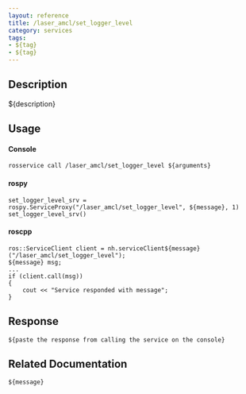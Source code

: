 ```yaml
---
layout: reference
title: /laser_amcl/set_logger_level
category: services
tags: 
- ${tag} 
- ${tag}
---
```


## Description
${description}

## Usage
#### Console
```
rosservice call /laser_amcl/set_logger_level ${arguments}
```

#### rospy
```
set_logger_level_srv = rospy.ServiceProxy("/laser_amcl/set_logger_level", ${message}, 1)
set_logger_level_srv()
```

#### roscpp
```
ros::ServiceClient client = nh.serviceClient${message}("/laser_amcl/set_logger_level");
${message} msg;
...
if (client.call(msg))
{
    cout << "Service responded with message";
}
```

## Response
```
${paste the response from calling the service on the console}
```

## Related Documentation
``${message}``  